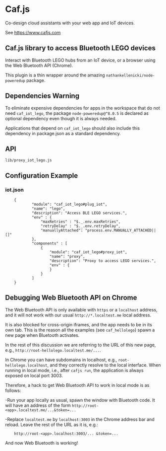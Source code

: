 # Caf.js

Co-design cloud assistants with your web app and IoT devices.

See https://www.cafjs.com

## Caf.js library to access Bluetooth LEGO devices

Interact with Bluetooth LEGO hubs from an IoT device, or a browser using the Web Bluetooth API (Chrome).

This plugin is a thin wrapper around the amazing `nathankellenicki/node-poweredup` package.

## Dependencies Warning

To eliminate expensive dependencies for apps in the workspace that do not need `caf_iot_lego`, the package `node-poweredup@^8.0.5` is declared as optional dependency even though it is always needed.

Applications that depend on `caf_iot_lego` should also include this dependency in package.json as a standard dependency.


## API

    lib/proxy_iot_lego.js

## Configuration Example

### iot.json
```
    {
            "module": "caf_iot_lego#plug_iot",
            "name": "lego",
            "description": "Access BLE LEGO services.",
            "env" : {
                "maxRetries" : "$._.env.maxRetries",
                "retryDelay" : "$._.env.retryDelay",
                "manuallyAttached": "process.env.MANUALLY_ATTACHED||[]"
            },
            "components" : [
                {
                    "module": "caf_iot_lego#proxy_iot",
                    "name": "proxy",
                    "description": "Proxy to access LEGO services.",
                    "env" : {
                    }
                }
            ]
    }
```
## Debugging Web Bluetooth API on Chrome

The Web Bluetooth API is only available with `https` or a `localhost` address, and it will not work with our usual `http://*.localtest.me` local address.

It is also blocked for cross-origin iframes, and the app needs to be in its own tab. This is the reason all the examples (see `caf_hellolego`) spawn a new page when Bluetooth activates.

In the rest of this discussion we are referring to the URL of this new page, e.g., `http://root-hellolego.localtest.me/...`.

In Chrome you can have subdomains in localhost, e.g., `root-hellolego.localhost`, and they correctly resolve to the local interface. When running in local mode, i.e., after `cafjs run`, the application is always exposed on local port 3003.

Therefore, a hack to get Web Bluetooth API to work in local mode is as follows:

-Run your app locally as usual, spawn the window with Bluetooth code. It will have an address of the form `http://root-<app>.localtest.me/...&token=...`

-Replace `localtest.me` by `localhost:3003` in the Chrome address bar and reload. Leave the rest of the URL as it is, e.g.:
```
    http://root-<app>.localhost:3003/... &token=...
```
And now Web Bluetooth is working!

